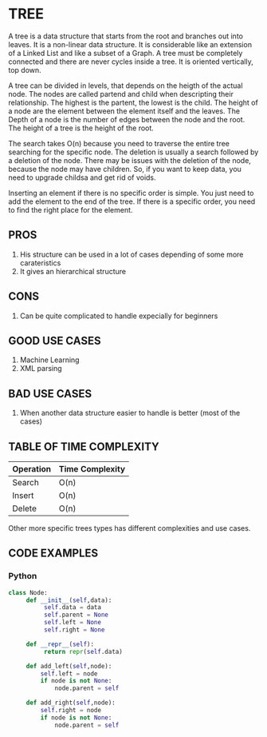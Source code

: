 # TREE

A tree is a data structure that starts from the root and branches out into leaves. It is a non-linear data structure. It is considerable like an extension of a Linked List and like a subset of a Graph. A tree must be completely connected and there are never cycles inside a tree. It is oriented vertically, top down.

A tree can be divided in levels, that depends on the heigth of the actual node. The nodes are called partend and child when descripting their relationship. The highest is the partent, the lowest is the child.
The height of a node are the element between the element itself and the leaves. The Depth of a node is the number of edges between the node and the root. The height of a tree is the height of the root.

The search takes O(n) because you need to traverse the entire tree searching for the specific node. The deletion is usually a search followed by a deletion of the node.  There may be issues with the deletion of the node, because the node may have children. So, if you want to keep data, you need to upgrade childsa and get rid of voids.

Inserting an element if there is no specific order is simple. You just need to add the element to the end of the tree. If there is a specific order, you need to find the right place for the element.

## PROS

1. His structure can be used in a lot of cases depending of some more carateristics
2. It gives an hierarchical structure

## CONS

1. Can be quite complicated to handle expecially for beginners

## GOOD USE CASES

1. Machine Learning 
2. XML parsing

## BAD USE CASES

1. When another data structure easier to handle is better (most of the cases)

## TABLE OF TIME COMPLEXITY

| Operation | Time Complexity |
|-----------|-----------------|
| Search    | O(n)            |
| Insert    | O(n)            |
| Delete    | O(n)            |

Other more specific trees types has different complexities and use cases. 

## CODE EXAMPLES

### Python

```python
class Node:
     def __init__(self,data):
          self.data = data
          self.parent = None
          self.left = None
          self.right = None

     def __repr__(self):
          return repr(self.data)

     def add_left(self,node):
         self.left = node
         if node is not None:
             node.parent = self

     def add_right(self,node):
         self.right = node
         if node is not None:
             node.parent = self
```